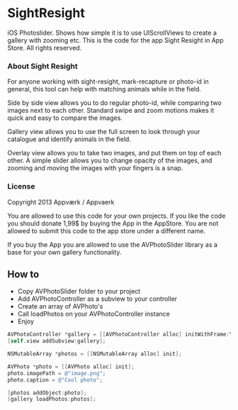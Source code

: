 SightResight
============

iOS Photoslider. Shows how simple it is to use UIScrollViews to create a gallery with zooming etc. This is the code for the app Sight Resight in App Store. All rights reserved.

### About Sight Resight

For anyone working with sight-resight, mark-recapture or photo-id in general, this tool can help with matching animals while in the field. 

Side by side view allows you to do regular photo-id, while comparing two images next to each other. Standard swipe and zoom motions makes it quick and easy to compare the images. 

Gallery view allows you to use the full screen to look through your catalogue and identify animals in the field. 

Overlay view allows you to take two images, and put them on top of each other. A simple slider allows you to change opacity of the images, and zooming and moving the images with your fingers is a snap.

### License

Copyright 2013 Appværk / Appvaerk

You are allowed to use this code for your own projects. If you like the code you should donate 1,99$ by buying the App in the AppStore. You are not allowed to submit this code to the app store under a different name.

If you buy the App you are allowed to use the AVPhotoSlider library as a base for your own gallery functionality.

## How to

* Copy AVPhotoSlider folder to your project
* Add AVPhotoController as a subview to your controller
* Create an array of AVPhoto's
* Call loadPhotos on your AVPhotoController instance
* Enjoy

```objective-c
AVPhotoController *gallery = [[AVPhotoController alloc] initWithFrame:YourFrame];
[self.view addSubview:gallery];

NSMutableArray *photos = [[NSMutableArray alloc] init];

AVPhoto *photo = [[AVPhoto alloc] init];
photo.imagePath = @"image.png";
photo.caption = @"Cool photo";

[photos addObject:photo];
[gallery loadPhotos:photos];

```
